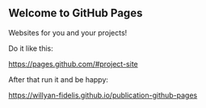 ## Welcome to GitHub Pages

Websites for you and your projects!

Do it like this:

https://pages.github.com/#project-site

After that run it and be happy:

https://willyan-fidelis.github.io/publication-github-pages
